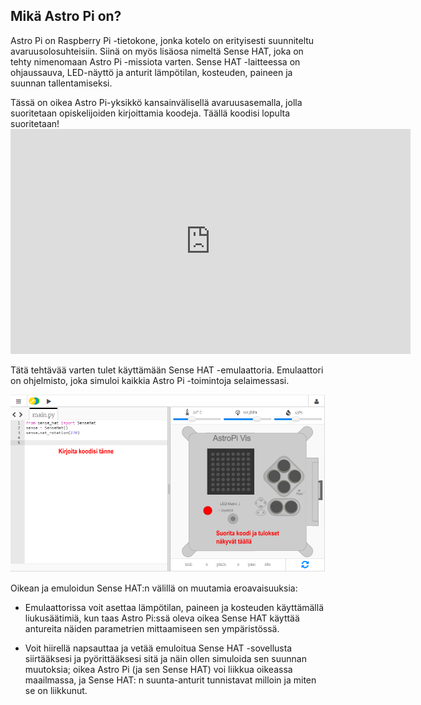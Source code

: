 ## Mikä Astro Pi on?

Astro Pi on Raspberry Pi -tietokone, jonka kotelo on erityisesti suunniteltu avaruusolosuhteisiin. Siinä on myös lisäosa nimeltä Sense HAT, joka on tehty nimenomaan Astro Pi -missiota varten. Sense HAT -laitteessa on ohjaussauva, LED-näyttö ja anturit lämpötilan, kosteuden, paineen ja suunnan tallentamiseksi.

Tässä on oikea Astro Pi-yksikkö kansainvälisellä avaruusasemalla, jolla suoritetaan opiskelijoiden kirjoittamia koodeja. Täällä koodisi lopulta suoritetaan! <iframe src="https://player.vimeo.com/video/172737314" width="640" height="360" frameborder="0" webkitallowfullscreen mozallowfullscreen allowfullscreen mark="crwd-mark"></iframe> 

Tätä tehtävää varten tulet käyttämään Sense HAT -emulaattoria. Emulaattori on ohjelmisto, joka simuloi kaikkia Astro Pi -toimintoja selaimessasi.

![Sense HAT-emulaattori](images/sense-hat-emulator.png)

Oikean ja emuloidun Sense HAT:n välillä on muutamia eroavaisuuksia:

- Emulaattorissa voit asettaa lämpötilan, paineen ja kosteuden käyttämällä liukusäätimiä, kun taas Astro Pi:ssä oleva oikea Sense HAT käyttää antureita näiden parametrien mittaamiseen sen ympäristössä.

- Voit hiirellä napsauttaa ja vetää emuloitua Sense HAT -sovellusta siirtääksesi ja pyörittääksesi sitä ja näin ollen simuloida sen suunnan muutoksia; oikea Astro Pi (ja sen Sense HAT) voi liikkua oikeassa maailmassa, ja Sense HAT: n suunta-anturit tunnistavat milloin ja miten se on liikkunut.
